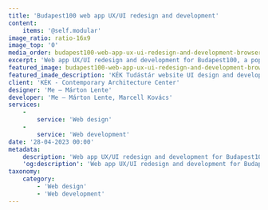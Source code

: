 ```yaml
---
title: 'Budapest100 web app UX/UI redesign and development'
content:
    items: '@self.modular'
image_ratio: ratio-16x9
image_top: '0'
media_order: budapest100-web-app-ux-ui-redesign-and-development-browser.jpg
excerpt: 'Web app UX/UI redesign and development for Budapest100, a popular architectural-cultural festival by KÉK - Contemporary Architecture Center.'
featured_image: budapest100-web-app-ux-ui-redesign-and-development-browser.jpg
featured_imade_description: 'KÉK Tudástár website UI design and development'
client: 'KÉK - Contemporary Architecture Center'
designer: 'Me – Márton Lente'
developer: 'Me – Márton Lente, Marcell Kovács'
services:
    -
        service: 'Web design'
    -
        service: 'Web development'
date: '28-04-2023 00:00'
metadata:
    description: 'Web app UX/UI redesign and development for Budapest100, a popular architectural-cultural festival by KÉK - Contemporary Architecture Center.'
    'og:description': 'Web app UX/UI redesign and development for Budapest100, a popular architectural-cultural festival by KÉK - Contemporary Architecture Center.'
taxonomy:
    category:
        - 'Web design'
        - 'Web development'
---
```


